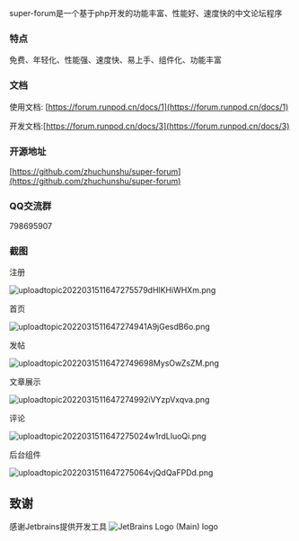 super-forum是一个基于php开发的功能丰富、性能好、速度快的中文论坛程序

### 特点

免费、年轻化、性能强、速度快、易上手、组件化、功能丰富

### 文档

使用文档: [https://forum.runpod.cn/docs/1](https://forum.runpod.cn/docs/1)

开发文档:[https://forum.runpod.cn/docs/3](https://forum.runpod.cn/docs/3)

### 开源地址

[https://github.com/zhuchunshu/super-forum](https://github.com/zhuchunshu/super-forum)

### QQ交流群

798695907

### 截图

注册

![uploadtopic2022031511647275579dHlKHiWHXm.png](https://forum.runpod.cn/upload/topic/202203/15/1_1647275579_dHlKHiWHXm.png)

首页

![uploadtopic2022031511647274941A9jGesdB6o.png](https://forum.runpod.cn/upload/topic/202203/15/1_1647274941_A9jGesdB6o.png)

发帖

![uploadtopic20220315116472749698MysOwZsZM.png](https://forum.runpod.cn/upload/topic/202203/15/1_1647274969_8MysOwZsZM.png)

文章展示

![uploadtopic2022031511647274992iVYzpVxqva.png](https://forum.runpod.cn/upload/topic/202203/15/1_1647274992_iVYzpVxqva.png)

评论

![uploadtopic2022031511647275024w1rdLIuoQi.png](https://forum.runpod.cn/upload/topic/202203/15/1_1647275024_w1rdLIuoQi.png)

后台组件

![uploadtopic2022031511647275064vjQdQaFPDd.png](https://forum.runpod.cn/upload/topic/202203/15/1_1647275064_vjQdQaFPDd.png)

## 致谢
感谢Jetbrains提供开发工具
![JetBrains Logo (Main) logo](https://resources.jetbrains.com/storage/products/company/brand/logos/jb_beam.png)
